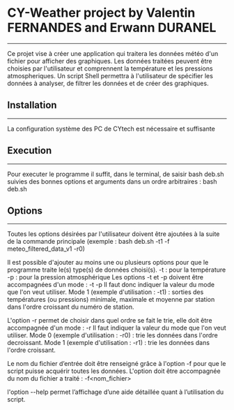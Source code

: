 # CY-Weather project by Valentin FERNANDES and Erwann DURANEL
***
Ce projet vise à créer une application qui traitera les données météo d'un fichier pour afficher des graphiques.
Les données traitées peuvent être choisies par l'utilisateur et comprennent la température et les pressions atmospheriques.
Un script Shell permettra à l'utilisateur de spécifier les données à analyser, de filtrer les données et de créer des graphiques.

## Installation
*** 
La configuration système des PC de CYtech est nécessaire et suffisante

## Execution
***
Pour executer le programme il suffit, dans le terminal, de saisir bash deb.sh suivies des bonnes options et arguments dans un ordre arbitraires :
bash deb.sh <options1> <option2> <option3> 

## Options
***
Toutes les options désirées par l'utilisateur doivent être ajoutées à la suite de la commande principale (exemple : bash deb.sh -t1 -f meteo_filtered_data_v1 -r0)

Il est possible d'ajouter au moins une ou plusieurs options pour que le programme traite le(s) type(s) de données choisi(s).
-t : pour la température
-p : pour la pression atmosphérique
Les options -t et -p doivent être accompagnées d'un mode :
-t<mode>
-p<mode>
Il faut donc indiquer la valeur du mode que l'on veut utiliser.
Mode 1 (exemple d'utilisation : -t1) : sorties des températures (ou pressions) minimale, maximale et moyenne par station dans l'ordre croissant du numéro de station.

L'option -r permet de choisir dans quel ordre se fait le trie, elle doit être accompagnée d'un mode :
-r<mode>
Il faut indiquer la valeur du mode que l'on veut utiliser.
Mode 0 (exemple d'utilisation : -r0) : trie les données dans l'ordre decroissant.
Mode 1 (exemple d'utilisation : -r1) : trie les données dans l'ordre croissant.

Le nom du fichier d’entrée doit être renseigné grâce à l'option -f pour que le script puisse acquérir toutes les données.
L'option doit être accompagnée du nom du fichier a traité : 
-f<nom_fichier>

l'option --help permet l’affichage d’une aide détaillée quant à l’utilisation du script.
